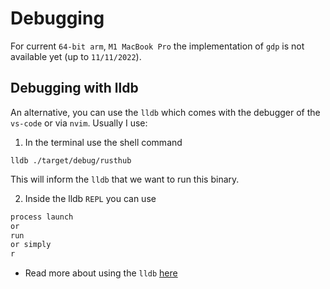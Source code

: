 # Debugging

For current `64-bit arm`, `M1 MacBook Pro` the implementation of `gdp` is not
available yet (up to `11/11/2022`).

## Debugging with lldb

An alternative, you can use the `lldb` which comes with the debugger of the
`vs-code` or via `nvim`. Usually I use:

1. In the terminal use the shell command
```shell
lldb ./target/debug/rusthub
```
This will inform the `lldb` that we want to run this binary.

2. Inside the lldb `REPL` you can use


```rust
process launch
or
run
or simply
r
```

- Read more about using the `lldb` [here](https://lldb.llvm.org/use/tutorial.html)







































